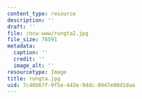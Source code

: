 ```yaml
---
content_type: resource
description: ''
draft: ''
file: /ocw-www/rungta2.jpg
file_size: 76591
metadata:
  caption: ''
  credit: ''
  image_alt: ''
resourcetype: Image
title: rungta.jpg
uid: 7c46b67f-9f5e-443e-9ddc-8947e00d1daa
---
```

